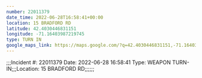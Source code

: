 ```yaml
---
number: 22011379
date_time: 2022-06-28T16:58:41+00:00
location: 15 BRADFORD RD
latitude: 42.4030446831151
longitude: -71.16403987219745
type: TURN IN
google_maps_link: https://maps.google.com/?q=42.4030446831151,-71.16403987219745
---
```


;;;Incident #: 22011379  Date: 2022-06-28 16:58:41   Type: WEAPON TURN-IN;;;Location: 15 BRADFORD RD;;;;;;
